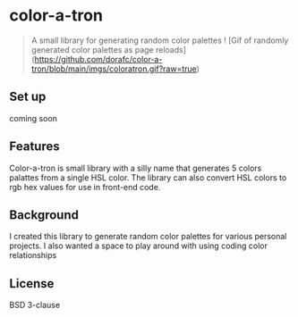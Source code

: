 # color-a-tron
> A small library for generating random color palettes
! [Gif of randomly generated color palettes as page reloads]
(https://github.com/dorafc/color-a-tron/blob/main/imgs/coloratron.gif?raw=true)

## Set up
coming soon

## Features
Color-a-tron is small library with a silly name that generates 5 colors palattes from a single HSL color. The library can also convert HSL colors to rgb hex values for use in front-end code.

## Background
I created this library to generate random color palettes for various personal projects. I also wanted a space to play around with using coding color relationships

## License
BSD 3-clause